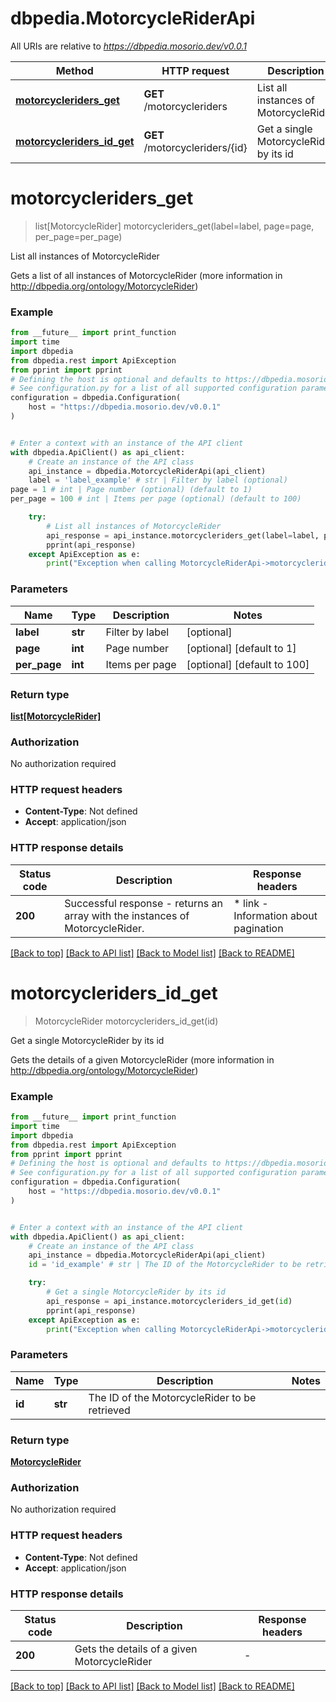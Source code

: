 # dbpedia.MotorcycleRiderApi

All URIs are relative to *https://dbpedia.mosorio.dev/v0.0.1*

Method | HTTP request | Description
------------- | ------------- | -------------
[**motorcycleriders_get**](MotorcycleRiderApi.md#motorcycleriders_get) | **GET** /motorcycleriders | List all instances of MotorcycleRider
[**motorcycleriders_id_get**](MotorcycleRiderApi.md#motorcycleriders_id_get) | **GET** /motorcycleriders/{id} | Get a single MotorcycleRider by its id


# **motorcycleriders_get**
> list[MotorcycleRider] motorcycleriders_get(label=label, page=page, per_page=per_page)

List all instances of MotorcycleRider

Gets a list of all instances of MotorcycleRider (more information in http://dbpedia.org/ontology/MotorcycleRider)

### Example

```python
from __future__ import print_function
import time
import dbpedia
from dbpedia.rest import ApiException
from pprint import pprint
# Defining the host is optional and defaults to https://dbpedia.mosorio.dev/v0.0.1
# See configuration.py for a list of all supported configuration parameters.
configuration = dbpedia.Configuration(
    host = "https://dbpedia.mosorio.dev/v0.0.1"
)


# Enter a context with an instance of the API client
with dbpedia.ApiClient() as api_client:
    # Create an instance of the API class
    api_instance = dbpedia.MotorcycleRiderApi(api_client)
    label = 'label_example' # str | Filter by label (optional)
page = 1 # int | Page number (optional) (default to 1)
per_page = 100 # int | Items per page (optional) (default to 100)

    try:
        # List all instances of MotorcycleRider
        api_response = api_instance.motorcycleriders_get(label=label, page=page, per_page=per_page)
        pprint(api_response)
    except ApiException as e:
        print("Exception when calling MotorcycleRiderApi->motorcycleriders_get: %s\n" % e)
```

### Parameters

Name | Type | Description  | Notes
------------- | ------------- | ------------- | -------------
 **label** | **str**| Filter by label | [optional] 
 **page** | **int**| Page number | [optional] [default to 1]
 **per_page** | **int**| Items per page | [optional] [default to 100]

### Return type

[**list[MotorcycleRider]**](MotorcycleRider.md)

### Authorization

No authorization required

### HTTP request headers

 - **Content-Type**: Not defined
 - **Accept**: application/json

### HTTP response details
| Status code | Description | Response headers |
|-------------|-------------|------------------|
**200** | Successful response - returns an array with the instances of MotorcycleRider. |  * link - Information about pagination <br>  |

[[Back to top]](#) [[Back to API list]](../README.md#documentation-for-api-endpoints) [[Back to Model list]](../README.md#documentation-for-models) [[Back to README]](../README.md)

# **motorcycleriders_id_get**
> MotorcycleRider motorcycleriders_id_get(id)

Get a single MotorcycleRider by its id

Gets the details of a given MotorcycleRider (more information in http://dbpedia.org/ontology/MotorcycleRider)

### Example

```python
from __future__ import print_function
import time
import dbpedia
from dbpedia.rest import ApiException
from pprint import pprint
# Defining the host is optional and defaults to https://dbpedia.mosorio.dev/v0.0.1
# See configuration.py for a list of all supported configuration parameters.
configuration = dbpedia.Configuration(
    host = "https://dbpedia.mosorio.dev/v0.0.1"
)


# Enter a context with an instance of the API client
with dbpedia.ApiClient() as api_client:
    # Create an instance of the API class
    api_instance = dbpedia.MotorcycleRiderApi(api_client)
    id = 'id_example' # str | The ID of the MotorcycleRider to be retrieved

    try:
        # Get a single MotorcycleRider by its id
        api_response = api_instance.motorcycleriders_id_get(id)
        pprint(api_response)
    except ApiException as e:
        print("Exception when calling MotorcycleRiderApi->motorcycleriders_id_get: %s\n" % e)
```

### Parameters

Name | Type | Description  | Notes
------------- | ------------- | ------------- | -------------
 **id** | **str**| The ID of the MotorcycleRider to be retrieved | 

### Return type

[**MotorcycleRider**](MotorcycleRider.md)

### Authorization

No authorization required

### HTTP request headers

 - **Content-Type**: Not defined
 - **Accept**: application/json

### HTTP response details
| Status code | Description | Response headers |
|-------------|-------------|------------------|
**200** | Gets the details of a given MotorcycleRider |  -  |

[[Back to top]](#) [[Back to API list]](../README.md#documentation-for-api-endpoints) [[Back to Model list]](../README.md#documentation-for-models) [[Back to README]](../README.md)

